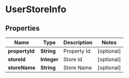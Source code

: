 
# UserStoreInfo

## Properties
Name | Type | Description | Notes
------------ | ------------- | ------------- | -------------
**propertyId** | **String** | Property Id |  [optional]
**storeId** | **Integer** | Store Id |  [optional]
**storeName** | **String** | Store Name |  [optional]



